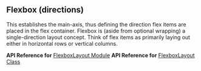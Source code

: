 ## Flexbox (directions)

This establishes the main-axis, thus defining the direction flex items are placed in the flex container. 
Flexbox is (aside from optional wrapping) a single-direction layout concept. 
Think of flex items as primarily laying out either in horizontal rows or vertical columns.
<snippet id='flexbox-direction-html'/>

**API Reference for** [FlexboxLayout Module](http://docs.nativescript.org/api-reference/modules/_ui_layouts_flexbox_layout_.html)
**API Reference for** [FlexboxLayout Class](http://docs.nativescript.org/api-reference/classes/_ui_layouts_flexbox_layout_.flexboxlayout.html)
